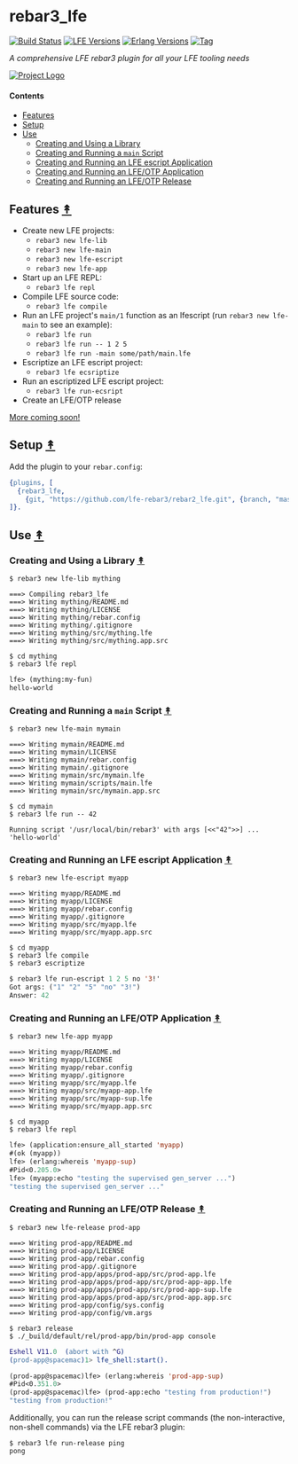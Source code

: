 # rebar3_lfe

[![Build Status][gh-actions-badge]][gh-actions] [![LFE Versions][lfe badge]][lfe] [![Erlang Versions][erlang badge]][versions] [![Tag][github tag badge]][github tag]

*A comprehensive LFE rebar3 plugin for all your LFE tooling needs*

[![Project Logo][logo]][logo-large]

#### Contents

* [Features](#features-)
* [Setup](#setup-)
* [Use](#use-)
  * [Creating and Using a Library](#creating-and-using-a-library-)
  * [Creating and Running a `main` Script](#creating-and-running-a-main-script-)
  * [Creating and Running an LFE escript Application](#creating-and-running-an-lfe-escript-application-)
  * [Creating and Running an LFE/OTP Application](#creating-and-running-an-lfeotp-application-)
  * [Creating and Running an LFE/OTP Release](#creating-and-running-an-lfeotp-release-)

## Features [&#x219F;](#contents)

* Create new LFE projects:
  * `rebar3 new lfe-lib`
  * `rebar3 new lfe-main`
  * `rebar3 new lfe-escript`
  * `rebar3 new lfe-app`
* Start up an LFE REPL:
  * `rebar3 lfe repl`
* Compile LFE source code:
  * `rebar3 lfe compile`
* Run an LFE project's `main/1` function as an lfescript (run `rebar3 new lfe-main` to see an example):
  * `rebar3 lfe run`
  * `rebar3 lfe run -- 1 2 5`
  * `rebar3 lfe run -main some/path/main.lfe`
* Escriptize an LFE escript project:
  * `rebar3 lfe ecsriptize`
* Run an escriptized LFE escript project:
  * `rebar3 lfe run-ecsript`
* Create an LFE/OTP release

[More coming soon!](https://github.com/lfe-rebar3/rebar3_lfe/issues?q=is%3Aissue+is%3Aopen+label%3Afeature)

## Setup [&#x219F;](#contents)

Add the plugin to your ``rebar.config``:

```erlang
{plugins, [
  {rebar3_lfe,
    {git, "https://github.com/lfe-rebar3/rebar2_lfe.git", {branch, "master"}}}
]}.
```

## Use [&#x219F;](#contents)

### Creating and Using a Library [&#x219F;](#contents)

```shell
$ rebar3 new lfe-lib mything
```

```text
===> Compiling rebar3_lfe
===> Writing mything/README.md
===> Writing mything/LICENSE
===> Writing mything/rebar.config
===> Writing mything/.gitignore
===> Writing mything/src/mything.lfe
===> Writing mything/src/mything.app.src
```

```shell
$ cd mything
$ rebar3 lfe repl
```

```lisp
lfe> (mything:my-fun)
hello-world
```

### Creating and Running a `main` Script [&#x219F;](#contents)

```shell
$ rebar3 new lfe-main mymain
```

```text
===> Writing mymain/README.md
===> Writing mymain/LICENSE
===> Writing mymain/rebar.config
===> Writing mymain/.gitignore
===> Writing mymain/src/mymain.lfe
===> Writing mymain/scripts/main.lfe
===> Writing mymain/src/mymain.app.src
```

```shell
$ cd mymain
$ rebar3 lfe run -- 42
```

```text
Running script '/usr/local/bin/rebar3' with args [<<"42">>] ...
'hello-world'
```

### Creating and Running an LFE escript Application [&#x219F;](#contents)

```shell
$ rebar3 new lfe-escript myapp
```

```text
===> Writing myapp/README.md
===> Writing myapp/LICENSE
===> Writing myapp/rebar.config
===> Writing myapp/.gitignore
===> Writing myapp/src/myapp.lfe
===> Writing myapp/src/myapp.app.src
```

```shell
$ cd myapp
$ rebar3 lfe compile
$ rebar3 escriptize
```

```lisp
$ rebar3 lfe run-escript 1 2 5 no '3!'
Got args: ("1" "2" "5" "no" "3!")
Answer: 42
```

### Creating and Running an LFE/OTP Application [&#x219F;](#contents)

```shell
$ rebar3 new lfe-app myapp
```

```text
===> Writing myapp/README.md
===> Writing myapp/LICENSE
===> Writing myapp/rebar.config
===> Writing myapp/.gitignore
===> Writing myapp/src/myapp.lfe
===> Writing myapp/src/myapp-app.lfe
===> Writing myapp/src/myapp-sup.lfe
===> Writing myapp/src/myapp.app.src
```

```shell
$ cd myapp
$ rebar3 lfe repl
```

```lisp
lfe> (application:ensure_all_started 'myapp)
#(ok (myapp))
lfe> (erlang:whereis 'myapp-sup)
#Pid<0.205.0>
lfe> (myapp:echo "testing the supervised gen_server ...")
"testing the supervised gen_server ..."
```

### Creating and Running an LFE/OTP Release [&#x219F;](#contents)

```shell
$ rebar3 new lfe-release prod-app
```

```text
===> Writing prod-app/README.md
===> Writing prod-app/LICENSE
===> Writing prod-app/rebar.config
===> Writing prod-app/.gitignore
===> Writing prod-app/apps/prod-app/src/prod-app.lfe
===> Writing prod-app/apps/prod-app/src/prod-app-app.lfe
===> Writing prod-app/apps/prod-app/src/prod-app-sup.lfe
===> Writing prod-app/apps/prod-app/src/prod-app.app.src
===> Writing prod-app/config/sys.config
===> Writing prod-app/config/vm.args
```

```shell
$ rebar3 release
$ ./_build/default/rel/prod-app/bin/prod-app console
```

```erlang
Eshell V11.0  (abort with ^G)
(prod-app@spacemac)1> lfe_shell:start().
```

```lisp
(prod-app@spacemac)lfe> (erlang:whereis 'prod-app-sup)
#Pid<0.351.0>
(prod-app@spacemac)lfe> (prod-app:echo "testing from production!")
"testing from production!"
```

Additionally, you can run the release script commands (the non-interactive,
non-shell commands) via the LFE rebar3 plugin:

```shell
$ rebar3 lfe run-release ping
pong
```

<!-- Named page links below: /-->

[logo]: https://avatars2.githubusercontent.com/u/15242004?s=250
[logo-large]: https://avatars2.githubusercontent.com/u/15242004
[github]: https://github.com/lfe-rebar3/rebar3_lfe
[gitlab]: https://gitlab.com/lfe-rebar3/rebar3_lfe
[gh-actions-badge]: https://github.com/lfe-rebar3/rebar3_lfe/workflows/ci%2Fcd/badge.svg
[gh-actions]: https://github.com/lfe-rebar3/rebar3_lfe/actions
[lfe]: https://github.com/rvirding/lfe
[lfe]: https://github.com/rvirding/lfe
[lfe badge]: https://img.shields.io/badge/lfe-1.3.0%E2%88%92dev-blue.svg
[erlang badge]: https://img.shields.io/badge/erlang-19%E2%88%9223-blue.svg
[versions]: https://github.com/lfe-rebar3/rebar3_lfe/blob/master/.travis.yml
[github tag]: https://github.com/lfe-rebar3/rebar3_lfe/tags
[github tag badge]: https://img.shields.io/github/tag/lfe-rebar3/rebar3_lfe.svg
[github downloads]: https://img.shields.io/github/downloads/atom/atom/total.svg
[hex badge]: https://img.shields.io/hexpm/v/rebar3_lfe.svg?maxAge=2592000
[hex package]: https://hex.pm/packages/rebar3_lfe
[hex downloads]: https://img.shields.io/hexpm/dt/rebar3_lfe.svg

<!-- Unused badges:
[![Downloads][hex downloads]][hex package]
 /-->
